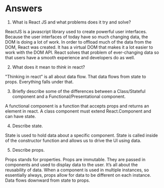 # Answers

1.  What is React JS and what problems does it try and solve?

ReactJS is a javascript library used to create powerful user interfaces. Because the user interfaces of today have so much changing data, the DOM is doing a lot of work. In order to offload much of the data from the DOM, React was created. It has a virtual DOM that makes it a lot easier to work with the DOM API. React solves that problem of ever-changing data so that users have a smooth experience and developers do as well.

2.  What does it mean to _think_ in react?

"Thinking in react" is all about data flow. That data flows from state to props. Everything falls under that.

3.  Briefly describe some of the differences between a Class/Stateful component and a Functional/Presentational component.

A functional component is a function that accepts props and returns an element in react. A class component must extend React.Component and can have state.

4.  Describe state.

State is used to hold data about a specific component. State is called inside of the constructor function and allows us to drive the UI using data.

5.  Describe props.

Props stands for properties. Props are immutable. They are passed in components and used to display data to the user. It’s all about the reusability of data. When a component is used in multiple instances, so essentially always, props allow for data to be different on each instance. Data flows downward from state to props.
